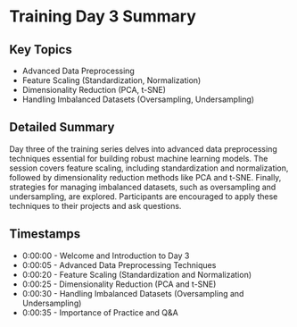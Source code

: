 # Training Day 3 Summary

## Key Topics
- Advanced Data Preprocessing
- Feature Scaling (Standardization, Normalization)
- Dimensionality Reduction (PCA, t-SNE)
- Handling Imbalanced Datasets (Oversampling, Undersampling)

## Detailed Summary
Day three of the training series delves into advanced data preprocessing techniques essential for building robust machine learning models. The session covers feature scaling, including standardization and normalization, followed by dimensionality reduction methods like PCA and t-SNE. Finally, strategies for managing imbalanced datasets, such as oversampling and undersampling, are explored. Participants are encouraged to apply these techniques to their projects and ask questions.

## Timestamps
- 0:00:00 - Welcome and Introduction to Day 3
- 0:00:05 - Advanced Data Preprocessing Techniques
- 0:00:20 - Feature Scaling (Standardization and Normalization)
- 0:00:25 - Dimensionality Reduction (PCA and t-SNE)
- 0:00:30 - Handling Imbalanced Datasets (Oversampling and Undersampling)
- 0:00:35 - Importance of Practice and Q&A